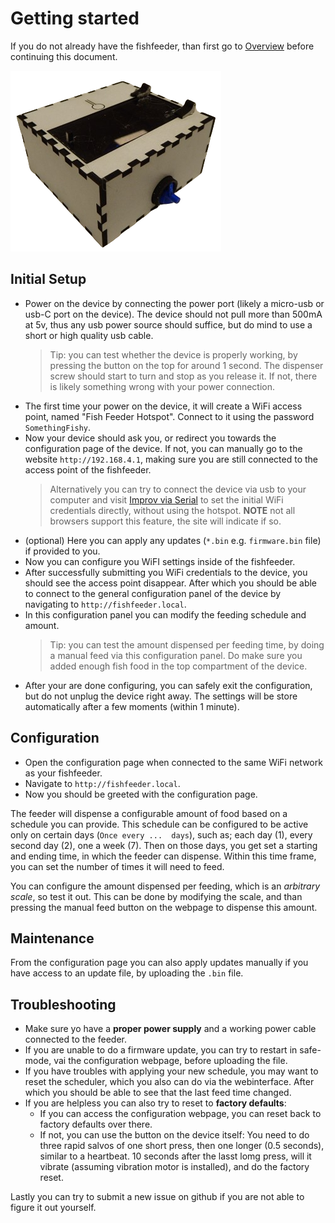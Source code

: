 # Getting started

If you do not already have the fishfeeder, than first go to [Overview](overview.md#overview) before continuing this document.

![The fishfeeder](../assets/pictures/skyview.png)

## Initial Setup

- Power on the device by connecting the power port (likely a micro-usb or usb-C port on the device). The device should not pull more than 500mA at 5v, thus any usb power source should suffice, but do mind to use a short or high quality usb cable.
  > Tip: you can test whether the device is properly working, by pressing the button on the top for around 1 second. The dispenser screw should start to turn and stop as you release it. If not, there is likely something wrong with your power connection.
- The first time your power on the device, it will create a WiFi access point, named "Fish Feeder Hotspot". Connect to it using the password `SomethingFishy`.
- Now your device should ask you, or redirect you towards the configuration page of the device. If not, you can manually go to the website `http://192.168.4.1`, making sure you are still connected to the access point of the fishfeeder.
  > Alternatively you can try to connect the device via usb to your computer and visit [Improv via Serial](https://www.improv-wifi.com/) to set the initial WiFi credentials directly, without using the hotspot. **NOTE** not all browsers support this feature, the site will indicate if so.
- (optional) Here you can apply any updates (`*.bin` e.g. `firmware.bin` file) if provided to you.
- Now you can configure you WiFI settings inside of the fishfeeder.
- After successfully submitting you WiFi credentials to the device, you should see the access point disappear. After which you should be able to connect to the general configuration panel of the device by navigating to `http://fishfeeder.local`.
- In this configuration panel you can modify the feeding schedule and amount.
  > Tip: you can test the amount dispensed per feeding time, by doing a manual feed via this configuration panel. Do make sure you added enough fish food in the top compartment of the device.
- After your are done configuring, you can safely exit the configuration, but do not unplug the device right away. The settings will be store automatically after a few moments (within 1 minute).

## Configuration

- Open the configuration page when connected to the same WiFi network as your fishfeeder.
- Navigate to `http://fishfeeder.local`.
- Now you should be greeted with the configuration page.

The feeder will dispense a configurable amount of food based on a schedule you can provide. This schedule can be configured to be active only on certain days (`Once every ...  days`), such as; each day (1), every second day (2), one a week (7).
Then on those days, you get set a starting and ending time, in which the feeder can dispense. Within this time frame, you can set the number of times it will need to feed.

You can configure the amount dispensed per feeding, which is an *arbitrary scale*, so test it out. This can be done by modifying the scale, and than pressing the manual feed button on the webpage to dispense this amount.

## Maintenance

From the configuration page you can also apply updates manually if you have access to an update file, by uploading the `.bin` file.

## Troubleshooting

- Make sure yo have a **proper power supply** and a working power cable connected to the feeder.
- If you are unable to do a firmware update, you can try to restart in safe-mode, vai the configuration webpage, before uploading the file.
- If you have troubles with applying your new schedule, you may want to reset the scheduler, which you also can do via the webinterface. After which you should be able to see that the last feed time changed.
- If you are helpless you can also try to reset to **factory defaults**:
    - If you can access the configuration webpage, you can reset back to factory defaults over there.
    - If not, you can use the button on the device itself: You need to do three rapid salvos of one short press, then one longer (0.5 seconds), similar to a heartbeat. 10 seconds after the lasst lomg press, will it vibrate (assuming vibration motor is installed), and do the factory reset.


Lastly you can try to submit a new issue on github if you are not able to figure it out yourself.

